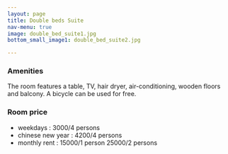 ```yaml
---
layout: page
title: Double beds Suite
nav-menu: true
image: double_bed_suite1.jpg
bottom_small_image1: double_bed_suite2.jpg

---
```

### Amenities
The room features a table, TV, hair dryer, air-conditioning, wooden floors and balcony.  A bicycle can be used for free.
### Room price
* weekdays : 3000/4 persons
* chinese new year : 4200/4 persons
* monthly rent :
	 15000/1 person
	 25000/2 persons
